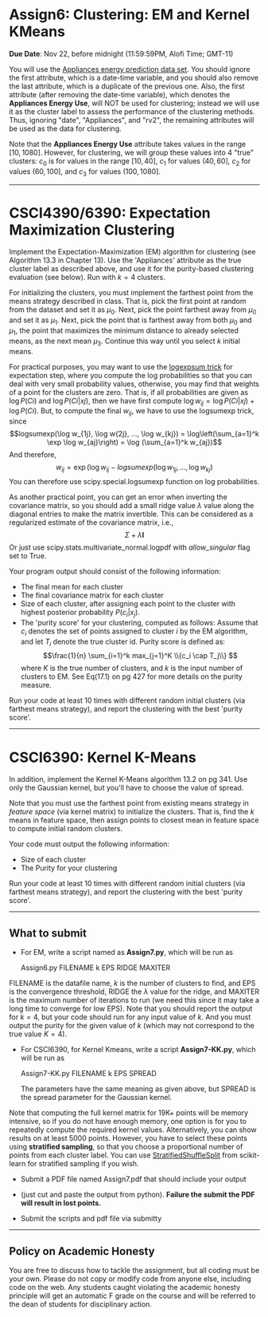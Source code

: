 <!--
.. title: CSCI4390-6390 Assign7
.. slug: dm_assign7
.. date: 2021-11-14 20:00:01 UTC-04:00
.. tags: 
.. category: 
.. link: 
.. description: 
.. has_math: True
.. type: text
-->

# Assign6: Clustering: EM and Kernel KMeans

**Due Date**: Nov 22, before midnight (11:59:59PM, Alofi Time; GMT-11)


You will use the 
[Appliances energy prediction data set](https://archive.ics.uci.edu/ml/datasets/Appliances+energy+prediction#).
You should ignore the first attribute, which is a date-time variable,
and you should also remove the last attribute, which is a duplicate of
the previous one. Also, the first attribute (after removing the
date-time variable), which denotes the
**Appliances Energy Use**, will NOT be used for clustering; instead we
will use it as the cluster label to assess the performance of the
clustering methods. Thus, ignoring "date", "Appliances", and "rv2", 
the remaining attributes will be used as the data for clustering.

Note that the **Appliances Energy Use** attribute takes values in the range
$[10,1080]$. However, for clustering, we will group these values into 4
"true" clusters: $c_0$ is for values in the range $[10,40]$, $c_1$ for
values $(40,60]$, $c_2$ for values $(60,100]$, and $c_3$ for values
$(100,1080]$.

---

# CSCI4390/6390: Expectation Maximization Clustering

Implement the Expectation-Maximization (EM) algorithm for clustering
(see Algorithm 13.3 in Chapter 13). Use the 'Appliances' attribute as
the true cluster label as described above, and use it for the purity-based clustering
evaluation (see below). Run with $k=4$ clusters. 

For initializing the clusters, you must implement the farthest point from
the means strategy described in class. That is, pick the first point at
random from the dataset and set it as $\mu_0$. Next, pick the point farthest
away from $\mu_0$ and set it as $\mu_1$. Next, pick the point that is
farthest away from both $\mu_0$ and $\mu_1$, the point that maximizes the
minimum distance to already selected means, as the next mean $\mu_3$.
Continue this way until you select $k$ initial means.

For practical purposes, you may want to use the [logexpsum
trick](https://blog.feedly.com/tricks-of-the-trade-logsumexp/) for
expectation step, where you compute the log probabilities so that you can
deal with very small probability values, otherwise, you may find that
weights of a point for the clusters are zero. That is, if all probabilities
are given as $\log P(Ci)$ and $\log P(Ci | xj)$, 
then we have
first compute $\log w_{ij} = \log P(Ci | xj) + \log P(Ci)$. But, to compute
the final $w_{ij}$, we have to use the logsumexp trick, since 
$$logsumexp(\log w_{1j}, \log w{2j}, ..., \log w_{kj}) = \log\left(\sum_{a=1}^k
        \exp \log w_{aj}\right) = \log (\sum_{a=1}^k w_{aj})$$
And therefore,
$$w_{ij} = \exp\left( \log w_{ij} - logsumexp(\log w_{1j}, ..., \log
            w_{kj})$$
You can therefore use scipy.special.logsumexp function on log probabilities.

As another practical point, you can get an error when inverting the covariance
matrix, so you should add a small ridge value $\lambda$ value along the
diagonal entries to make the matrix invertible. This can be considered
as a regularized estimate of the covariance matrix, i.e., $$\Sigma +
\lambda \mathbf{I}$$
Or just use scipy.stats.multivariate_normal.logpdf with *allow_singular* flag set to True.

Your program output should consist of the following information:

* The final mean for each cluster
* The final covariance matrix for each cluster
* Size of each cluster, after assigning  each point to the cluster with highest posterior probability $P(c_i | x_j)$.
* The 'purity score' for your clustering, computed as follows: Assume that $c_i$ 
   denotes the set of points assigned to cluster $i$ by the EM algorithm, and let $T_i$ 
   denote the true cluster id. Purity score is defined as:
   $$\frac{1}{n} \sum_{i=1}^k max_{j=1}^K \\{c_i \cap T_j\\} $$
   where $K$ is the true number of clusters, and $k$ is the input number
   of clusters to EM. See Eq(17.1) on pg 427 for more details on the purity measure.

Run your code at least 10 times with different random initial clusters (via farthest means strategy), 
and report the clustering with the best 'purity score'.


---

# CSCI6390: Kernel K-Means

In addition, implement the Kernel K-Means algorithm 13.2 on pg 341. 
Use only
the Gaussian kernel, but you'll have to choose the value of spread. 

Note that you must use the farthest point from existing means strategy in
*feature space* (via kernel matrix) to initialize the clusters. That is,
find the $k$ means in feature space, then assign points to closest mean
in feature space to compute initial random clusters.

Your code must output the following information:

* Size of each cluster
* The Purity for your clustering

Run your code at least 10 times with different random initial clusters (via farthest means strategy), 
and report the clustering with the best 'purity score'.

---

## What to submit

* For EM, write a script named as **Assign7.py**, which will be run as 
      
   Assign6.py FILENAME k EPS RIDGE MAXITER
   
 FILENAME is the datafile name, $k$ is the number of clusters to find,
 and EPS is the convergence threshold, RIDGE the $\lambda$ value for
 the ridge, and MAXITER is the maximum number of iterations to run (we
 need this since it may take a long time to converge for low EPS).
 Note that you should report the
 output for $k=4$, but your code should run for any input value of $k$.
 And you must output the purity for the given value of $k$ (which may
 not correspond to the true value $K=4$).

* For CSCI6390, for Kernel Kmeans, write a script **Assign7-KK.py**,
    which will be run as

   Assign7-KK.py FILENAME k EPS SPREAD

   The parameters have the same meaning as given above, but SPREAD is
   the spread parameter for the Gaussian kernel.

Note that computing the full kernel matrix for 19K+
points will be memory intensive, so if you do not have enough memory,
one option is for you to repeatedly compute the required kernel values.
Alternatively, you can show results on at least 5000 points. 
However, you have to select these points using **stratified sampling**,
so that you choose a proportional number of points from each cluster
label. You can use [StratifiedShuffleSplit](https://scikit-learn.org/stable/modules/generated/sklearn.model_selection.StratifiedShuffleSplit.html) from scikit-learn for
stratified sampling if you wish.

* Submit a PDF file named Assign7.pdf that should include your output 
* (just cut and paste the output from python).
 **Failure the submit the PDF will result in lost points.** 

* Submit the scripts and pdf file via submitty

---

## Policy on Academic Honesty

You are free to discuss how to tackle the assignment, but all coding
must be your own. Please do not copy or modify code from anyone else,
including code on the web. Any students caught violating the academic
honesty principle will get an automatic F grade on the course and will
be referred to the dean of students for disciplinary action.

